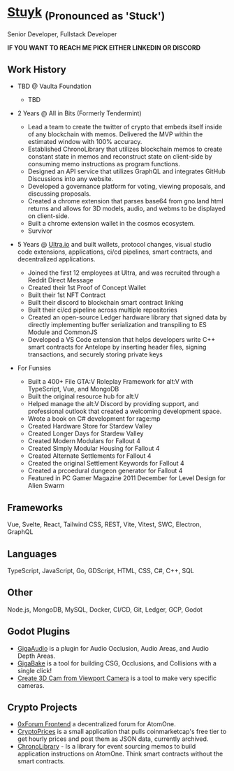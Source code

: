 # [Stuyk](https://stuyk.com/) <sub>(Pronounced as 'Stuck')</sub>

Senior Developer, Fullstack Developer

**IF YOU WANT TO REACH ME PICK EITHER LINKEDIN OR DISCORD**

## Work History

- TBD @ Vaulta Foundation
  - TBD

- 2 Years @ All in Bits (Formerly Tendermint)
  - Lead a team to create the twitter of crypto that embeds itself inside of any blockchain with memos. Delivered the MVP within the estimated window with 100% accuracy.
  - Established ChronoLibrary that utilizes blockchain memos to create constant state in memos and reconstruct state on client-side by consuming memo instructions as program functions.
  - Designed an API service that utilizes GraphQL and integrates GitHub Discussions into any website.
  - Developed a governance platform for voting, viewing proposals, and discussing proposals.
  - Created a chrome extension that parses base64 from gno.land html returns and allows for 3D models, audio, and webms to be displayed on client-side.
  - Built a chrome extension wallet in the cosmos ecosystem.
  - Survivor

- 5 Years @ [Ultra.io](https://ultra.io) and built wallets, protocol changes, visual studio code extensions, applications, ci/cd pipelines, smart contracts, and decentralized applications.
  - Joined the first 12 employees at Ultra, and was recruited through a Reddit Direct Message
  - Created their 1st Proof of Concept Wallet
  - Built their 1st NFT Contract
  - Built their discord to blockchain smart contract linking
  - Built their ci/cd pipeline across multiple repositories
  - Created an open-source Ledger hardware library that signed data by directly implementing buffer serialization and transpiling to ES Module and CommonJS
  - Developed a VS Code extension that helps developers write C++ smart contracts for Antelope by inserting header files, signing transactions, and securely storing private keys

- For Funsies
  - Built a 400+ File GTA:V Roleplay Framework for alt:V with TypeScript, Vue, and MongoDB
  - Built the original resource hub for alt:V
  - Helped manage the alt:V Discord by providing support, and professional outlook that created a welcoming development space.
  - Wrote a book on C# development for rage:mp
  - Created Hardware Store for Stardew Valley
  - Created Longer Days for Stardew Valley
  - Created Modern Modulars for Fallout 4
  - Created Simply Modular Housing for Fallout 4
  - Created Alternate Settlements for Fallout 4
  - Created the original Settlement Keywords for Fallout 4
  - Created a prcoedural dungeon generator for Fallout 4
  - Featured in PC Gamer Magazine 2011 December for Level Design for Alien Swarm

## Frameworks
Vue, Svelte, React, Tailwind CSS, REST, Vite, Vitest, SWC, Electron, GraphQL

## Languages
TypeScript, JavaScript, Go, GDScript, HTML, CSS, C#, C++, SQL

## Other
Node.js, MongoDB, MySQL, Docker, CI/CD, Git, Ledger, GCP, Godot

## Godot Plugins

- [GigaAudio](https://github.com/Stuyk/GigaAudio-Godot) is a plugin for Audio Occlusion, Audio Areas, and Audio Depth Areas.
- [GigaBake](https://github.com/Stuyk/gigabake-godot) is a tool for building CSG, Occlusions, and Collisions with a single click!
- [Create 3D Cam from Viewport Camera](https://github.com/Stuyk/godot-create-cam-from-editor-cam) is a tool to make very specific cameras.

## Crypto Projects

- [0xForum Frontend](https://github.com/Stuyk/0x-atomone-forum-frontend) a decentralized forum for AtomOne.
- [CryptoPrices](https://github.com/Stuyk/crypto-prices) is a small application that pulls coinmarketcap's free tier to get hourly prices and post them as JSON data, currently archived.
- [ChronoLibrary](https://chronolibrary.com/) - Is a library for event sourcing memos to build application instructions on AtomOne. Think smart contracts without the smart contracts.

